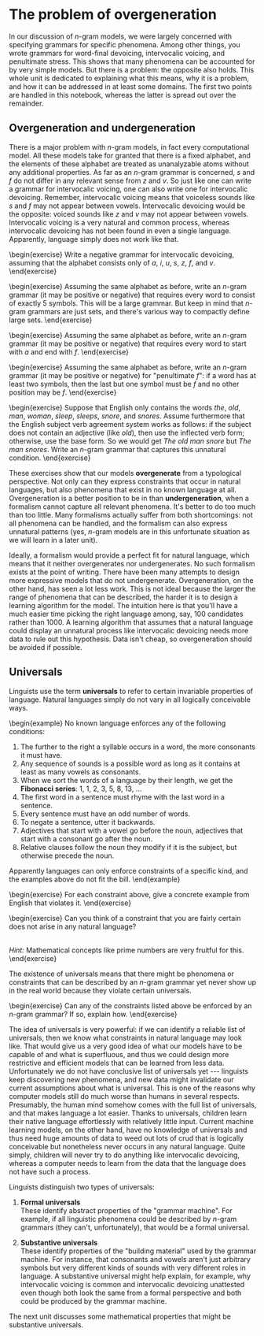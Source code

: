 # The problem of overgeneration

In our discussion of $n$-gram models, we were largely concerned with specifying grammars for specific phenomena.
Among other things, you wrote grammars for word-final devoicing, intervocalic voicing, and penultimate stress.
This shows that many phenomena can be accounted for by very simple models.
But there is a problem: the opposite also holds.
This whole unit is dedicated to explaining what this means, why it is a problem, and how it can be addressed in at least some domains.
The first two points are handled in this notebook, whereas the latter is spread out over the remainder.

## Overgeneration and undergeneration

There is a major problem with $n$-gram models, in fact every computational model.
All these models take for granted that there is a fixed alphabet, and the elements of these alphabet are treated as unanalyzable atoms without any additional properties.
As far as an $n$-gram grammar is concerned, *s* and *f* do not differ in any relevant sense from *z* and *v*.
So just like one can write a grammar for intervocalic voicing, one can also write one for intervocalic devoicing.
Remember, intervocalic voicing means that voiceless sounds like *s* and *f* may not appear between vowels.
Intervocalic devoicing would be the opposite: voiced sounds like *z* and *v* may not appear between vowels.
Intervocalic voicing is a very natural and common process, whereas intervocalic devoicing has not been found in even a single language.
Apparently, language simply does not work like that.

\begin{exercise}
Write a negative grammar for intervocalic devoicing, assuming that the alphabet consists only of
<i>a</i>,
<i>i</i>,
<i>u</i>,
<i>s</i>,
<i>z</i>,
<i>f</i>,
and
<i>v</i>.
\end{exercise}

\begin{exercise}
Assuming the same alphabet as before,
write an $n$-gram grammar (it may be positive or negative) that requires every word to consist of exactly 5 symbols.
This will be a large grammar.
But keep in mind that $n$-gram grammars are just sets, and there's various way to compactly define large sets.
\end{exercise}

\begin{exercise}
Assuming the same alphabet as before,
write an $n$-gram grammar (it may be positive or negative) that requires every word to start with
<i>a</i>
and end with
<i>f</i>.
\end{exercise}

\begin{exercise}
Assuming the same alphabet as before,
write an $n$-gram grammar (it may be positive or negative) for "penultimate <i>f</i>":
if a word has at least two symbols, then the last but one symbol must be <i>f</i> and no other position may be <i>f</i>.
\end{exercise}

\begin{exercise}
Suppose that English only contains the words
<i>the</i>,
<i>old</i>,
<i>man</i>,
<i>woman</i>,
<i>sleep</i>,
<i>sleeps</i>,
<i>snore</i>,
and
<i>snores</i>.
Assume furthermore that the English subject verb agreement system works as follows:
if the subject does not contain an adjective (like <i>old</i>),
then use the inflected verb form; otherwise, use the base form.
So we would get <i>The old man snore</i> but <i>The man snores</i>.
Write an $n$-gram grammar that captures this unnatural condition.
\end{exercise}

These exercises show that our models **overgenerate** from a typological perspective.
Not only can they express constraints that occur in natural languages, but also phenomena that exist in no known language at all.
Overgeneration is a better position to be in than **undergeneration**, when a formalism cannot capture all relevant phenomena.
It's better to do too much than too little.
Many formalisms actually suffer from both shortcomings: not all phenomena can be handled, and the formalism can also express unnatural patterns (yes, $n$-gram models are in this unfortunate situation as we will learn in a later unit).

Ideally, a formalism would provide a perfect fit for natural language, which means that it neither overgenerates nor undergenerates.
No such formalism exists at the point of writing.
There have been many attempts to design more expressive models that do not undergenerate.
Overgeneration, on the other hand, has seen a lot less work.
This is not ideal because the larger the range of phenomena that can be described, the harder it is to design a learning algorithm for the model.
The intuition here is that you'll have a much easier time picking the right language among, say, 100 candidates rather than 1000.
A learning algorithm that assumes that a natural language could display an unnatural process like intervocalic devoicing needs more data to rule out this hypothesis.
Data isn't cheap, so overgeneration should be avoided if possible.


## Universals

Linguists use the term **universals** to refer to certain invariable properties of language.
Natural languages simply do not vary in all logically conceivable ways.

\begin{example}
No known language enforces any of the following conditions:

<ol>
<li>The further to the right a syllable occurs in a word, the more consonants it must have.</li>
<li>Any sequence of sounds is a possible word as long as it contains at least as many vowels as consonants.</li>
<li>When we sort the words of a language by their length, we get the <b>Fibonacci series</b>: 1, 1, 2, 3, 5, 8, 13, ...</li>
<li>The first word in a sentence must rhyme with the last word in a sentence.</li>
<li>Every sentence must have an odd number of words.</li>
<li>To negate a sentence, utter it backwards.</li>
<li>Adjectives that start with a vowel go before the noun, adjectives that start with a consonant go after the noun.</li>
<li>Relative clauses follow the noun they modify if it is the subject, but otherwise precede the noun.</li>
</ol>

Apparently languages can only enforce constraints of a specific kind, and the examples above do not fit the bill.
\end{example}

\begin{exercise}
For each constraint above, give a concrete example from English that violates it.
\end{exercise}

\begin{exercise}
Can you think of a constraint that you are fairly certain does not arise in any natural language?

<br>
<i>Hint:</i> Mathematical concepts like prime numbers are very fruitful for this.
\end{exercise}

The existence of universals means that there might be phenomena or constraints that can be described by an $n$-gram grammar yet never show up in the real world because they violate certain universals.

\begin{exercise}
Can any of the constraints listed above be enforced by an $n$-gram grammar?
If so, explain how.
\end{exercise}

The idea of universals is very powerful: if we can identify a reliable list of universals, then we know what constraints in natural language may look like.
That would give us a very good idea of what our models have to be capable of and what is superfluous, and thus we could design more restrictive and efficient models that can be learned from less data.
Unfortunately we do not have conclusive list of universals yet --- linguists keep discovering new phenomena, and new data might invalidate our current assumptions about what is universal.
This is one of the reasons why computer models still do much worse than humans in several respects.
Presumably, the human mind somehow comes with the full list of universals, and that makes language a lot easier.
Thanks to universals, children learn their native language effortlessly with relatively little input.
Current machine learning models, on the other hand, have no knowledge of universals and thus need huge amounts of data to weed out lots of crud that is logically conceivable but nonetheless never occurs in any natural language.
Quite simply, children will never try to do anything like intervocalic devoicing, whereas a computer needs to learn from the data that the language does not have such a process.

Linguists distinguish two types of universals:

1.  **Formal universals**  
    These identify abstract properties of the "grammar machine".
    For example, if all linguistic phenomena could be described by $n$-gram grammars (they can't, unfortunately), that would be a formal universal.

1.  **Substantive universals**  
    These identify properties of the "building material" used by the grammar machine.
    For instance, that consonants and vowels aren't just arbitrary symbols but very different kinds of sounds with very different roles in language.
    A substantive universal might help explain, for example, why intervocalic voicing is common and intervocalic devoicing unattested even though both look the same from a formal perspective and both could be produced by the grammar machine.

The next unit discusses some mathematical properties that might be substantive universals.
